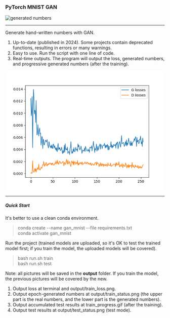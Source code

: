 ### PyTorch MNIST GAN

![generated numbers](checkpoints/train_progress.gif)

---

Generate hand-written numbers with GAN.

1. Up-to-date (published in 2024). Some projects contain deprecated functions, resulting in errors or many warnings.
2. Easy to use. Run the script with one line of code.
3. Real-time outputs. The program will output the loss, generated numbers, and progressive generated numbers (after the training).

![loss](checkpoints/train_loss.png)

---

##### Quick Start

It's better to use a clean conda environment.
>conda create --name gan_mnist --file requirements.txt  
conda activate gan_mnist

Run the project (trained models are uploaded, so it's OK to test the trained model first; if you train the model, the uploaded models will be covered).
>bash run.sh train  
bash run.sh test

Note: all pictures will be saved in the **output** folder. If you train the model, the previous pictures will be covered by the new.

1. Output loss at terminal and output/train_loss.png.
2. Output epoch-generated numbers at output/train_status.png (the upper part is the real numbers, and the lower part is the generated numbers).
3. Output accumulated test results at train_progress.gif (after the training).
4. Output test results at output/test_status.png (test mode).
